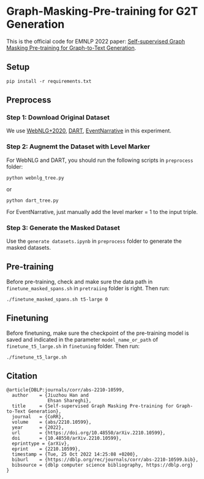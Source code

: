 # Graph-Masking-Pre-training for G2T Generation
This is the official code for EMNLP 2022 paper: [Self-supervised Graph Masking Pre-training for Graph-to-Text Generation](https://arxiv.org/abs/2210.10599).

## Setup
```
pip install -r requirements.txt
```

## Preprocess
### Step 1: Download Original Dataset
We use [WebNLG+2020](https://gitlab.com/shimorina/webnlg-dataset/tree/master/release_v3.0), [DART](https://github.com/Yale-LILY/dart), [EventNarrative](https://www.kaggle.com/datasets/acolas1/eventnarration) in this experiment.

### Step 2: Augnemt the Dataset with Level Marker
For WebNLG and DART, you should run the following scripts in `preprocess` folder:
```
python webnlg_tree.py
```
or
```
python dart_tree.py
```
For EventNarrative, just manually add the level marker = 1 to the input triple.

### Step 3: Generate the Masked Dataset
Use the `generate datasets.ipynb` in `preprocess` folder to generate the masked datasets.

## Pre-training
Before pre-training, check and make sure the data path in `finetune_masked_spans.sh` in `pretraiing` folder is right. Then run:
```
./finetune_masked_spans.sh t5-large 0
```

## Finetuning
Before finetuning, make sure the checkpoint of the pre-training model is saved and indicated in the parameter `model_name_or_path` of `finetune_t5_large.sh` in `finetuning` folder. Then run:
```
./finetune_t5_large.sh
```

## Citation
```
@article{DBLP:journals/corr/abs-2210-10599,
  author    = {Jiuzhou Han and
               Ehsan Shareghi},
  title     = {Self-supervised Graph Masking Pre-training for Graph-to-Text Generation},
  journal   = {CoRR},
  volume    = {abs/2210.10599},
  year      = {2022},
  url       = {https://doi.org/10.48550/arXiv.2210.10599},
  doi       = {10.48550/arXiv.2210.10599},
  eprinttype = {arXiv},
  eprint    = {2210.10599},
  timestamp = {Tue, 25 Oct 2022 14:25:08 +0200},
  biburl    = {https://dblp.org/rec/journals/corr/abs-2210-10599.bib},
  bibsource = {dblp computer science bibliography, https://dblp.org}
}
```
